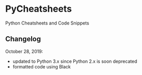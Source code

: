 # PyCheatsheets
Python Cheatsheets and Code Snippets

## Changelog

October 28, 2019: 
- updated to Python 3.x since Python 2.x is soon deprecated
- formatted code using Black
